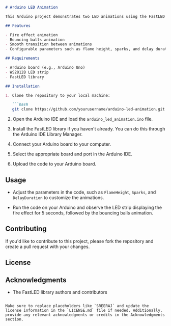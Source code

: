 
```markdown
# Arduino LED Animation

This Arduino project demonstrates two LED animations using the FastLED library. The animations include a fire effect and bouncing balls on a WS2812B LED strip.

## Features

- Fire effect animation
- Bouncing balls animation
- Smooth transition between animations
- Configurable parameters such as flame height, sparks, and delay duration

## Requirements

- Arduino board (e.g., Arduino Uno)
- WS2812B LED strip
- FastLED library

## Installation

1. Clone the repository to your local machine:

   ```bash
   git clone https://github.com/yourusername/arduino-led-animation.git
   ```

2. Open the Arduino IDE and load the `arduino_led_animation.ino` file.

3. Install the FastLED library if you haven't already. You can do this through the Arduino IDE Library Manager.

4. Connect your Arduino board to your computer.

5. Select the appropriate board and port in the Arduino IDE.

6. Upload the code to your Arduino board.

## Usage

- Adjust the parameters in the code, such as `FlameHeight`, `Sparks`, and `DelayDuration` to customize the animations.

- Run the code on your Arduino and observe the LED strip displaying the fire effect for 5 seconds, followed by the bouncing balls animation.

## Contributing

If you'd like to contribute to this project, please fork the repository and create a pull request with your changes.

## License


## Acknowledgments

- The FastLED library authors and contributors

```

Make sure to replace placeholders like `SREERAJ` and update the license information in the `LICENSE.md` file if needed. Additionally, provide any relevant acknowledgments or credits in the Acknowledgments section.

